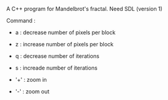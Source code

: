 A C++ program for Mandelbrot's fractal.
Need SDL (version 1)

Command :
* a : decrease number of pixels per block
	
* z : increase number of pixels per block
  
* q : decrease number of iterations

* s : increade number of iterations 

* '+' : zoom in

* '-' : zoom out

